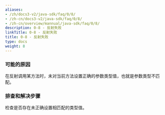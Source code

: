 ```yaml
---
aliases:
- /zh/docs3-v2/java-sdk/faq/0/8/
- /zh-cn/docs3-v2/java-sdk/faq/0/8/
- /zh-cn/overview/mannual/java-sdk/faq/0/8/
description: 0-8 - 反射失败
linkTitle: 0-8 - 反射失败
title: 0-8 - 反射失败
type: docs
weight: 8
---
```








### 可能的原因

在反射调用某方法时，未对当前方法设置正确的参数类型值，也就是参数类型不匹配。

### 排查和解决步骤

检查是否存在未正确设置相匹配的类型值。
